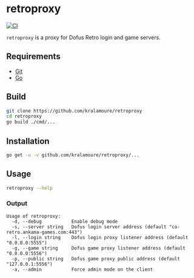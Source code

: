 # retroproxy

[![CI](https://github.com/kralamoure/retroproxy/actions/workflows/ci.yml/badge.svg)](https://github.com/kralamoure/retroproxy/actions/workflows/ci.yml)

`retroproxy` is a proxy for Dofus Retro login and game servers.

## Requirements

- [Git](https://git-scm.com/)
- [Go](https://golang.org/)

## Build

```sh
git clone https://github.com/kralamoure/retroproxy
cd retroproxy
go build ./cmd/...
```

## Installation

```sh
go get -u -v github.com/kralamoure/retroproxy/...
```

## Usage

```sh
retroproxy --help
```

### Output

```text
Usage of retroproxy:
  -d, --debug           Enable debug mode
  -s, --server string   Dofus login server address (default "co-retro.ankama-games.com:443")
  -l, --login string    Dofus login proxy listener address (default "0.0.0.0:5555")
  -g, --game string     Dofus game proxy listener address (default "0.0.0.0:5556")
  -p, --public string   Dofus game proxy public address (default "127.0.0.1:5556")
  -a, --admin           Force admin mode on the client
```
